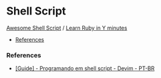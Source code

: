 # Shell Script
[Awesome Shell Script](https://github.com/alebcay/awesome-shell#shell-script-development) / [Learn Ruby in Y minutes](https://learnxinyminutes.com/docs/bash/)

>

- [References](#references)

### References
- [[Guide] - Programando em shell script - Devim - PT-BR](http://www.devin.com.br/shell_script/)
